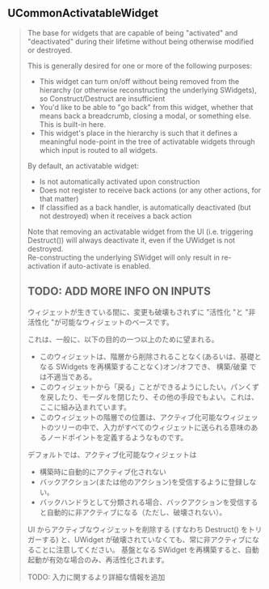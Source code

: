 ## UCommonActivatableWidget

> The base for widgets that are capable of being "activated" and "deactivated" during their lifetime without being otherwise modified or destroyed.   
>
> This is generally desired for one or more of the following purposes:  
> - This widget can turn on/off without being removed from the hierarchy (or otherwise reconstructing the underlying SWidgets), so Construct/Destruct are insufficient
> - You'd like to be able to "go back" from this widget, whether that means back a breadcrumb, closing a modal, or something else. This is built-in here.
> - This widget's place in the hierarchy is such that it defines a meaningful node-point in the tree of activatable widgets through which input is routed to all widgets.
>
> By default, an activatable widget:  
> - Is not automatically activated upon construction
> - Does not register to receive back actions (or any other actions, for that matter)
> - If classified as a back handler, is automatically deactivated (but not destroyed) when it receives a back action
> 
> Note that removing an activatable widget from the UI (i.e. triggering Destruct()) will always deactivate it, even if the UWidget is not destroyed.  
> Re-constructing the underlying SWidget will only result in re-activation if auto-activate is enabled.  
>
> TODO: ADD MORE INFO ON INPUTS  
> ----
>  ウィジェットが生きている間に、変更も破壊もされずに "活性化 "と "非活性化 "が可能なウィジェットのベースです。  
>
> これは、一般に、以下の目的の一つ以上のために望まれる。
> - このウィジェットは、階層から削除されることなく(あるいは、基礎となる SWidgets を再構築することなく)オン/オフでき、 構築/破棄 では不適当である。
> - このウィジェットから「戻る」ことができるようにしたい。パンくずを戻したり、モーダルを閉じたり、その他の手段でもよい。これは、ここに組み込まれています。
> - このウィジェットの階層での位置は、アクティブ化可能なウィジェットのツリーの中で、入力がすべてのウィジェットに送られる意味のあるノードポイントを定義するようなものです。
>
> デフォルトでは、アクティブ化可能なウィジェットは
> - 構築時に自動的にアクティブ化されない
> - バックアクション(または他のアクション)を受信するように登録しない。
> - バックハンドラとして分類される場合、バックアクションを受信すると自動的に非アクティブになる（ただし、破壊されない）。
> 
> UI からアクティブなウィジェットを削除する (すなわち Destruct() をトリガーする) と、UWidget が破壊されていなくても、常に非アクティブになることに注意してください。
> 基盤となる SWidget を再構築すると、自動起動が有効な場合のみ、再活性化されます。
>
> TODO: 入力に関するより詳細な情報を追加



<!--- ページ内のリンク --->

<!--- 自前の画像へのリンク --->

<!--- generated --->

